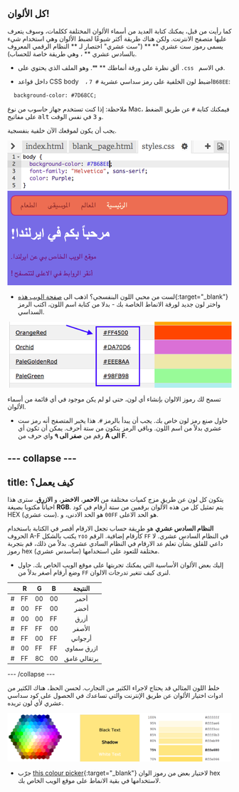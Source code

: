 ## كل الألوان!

كما رأيت من قبل، يمكنك كتابة العديد من أسماء الألوان المختلفة ككلمات، وسوف يتعرف عليها متصفح الانترنت. ولكن هناك طريقة أكثر شيوعًا لضبط الألوان وهي استخدام شيء يسمى رموز ست عشري ** ** ("ست عشري" اختصار لـ ** النظام الرقمي المعروف بالسادس عشري ** ، وهي طريقة خاصة للحساب).

+ ألق نظرة على ورقة أنماطك ** **. وهو الملف الذي يحتوي على `.css ` في الاسم.

+ داخل قواعد CSS body ` ` ، اضبط لون الخلفية على رمز سداسي عشرية ` # 7B68EE `:

```html
  background-color: #7D68CC;
```

ملاحظة: إذا كنت تستخدم جهاز حاسوب من نوع Mac، فيمكنك كتابة ` # ` عن طريق الضغط على مفاتيح <kbd>alt</kbd> و <kbd>3</kbd> في نفس الوقت.

يجب أن يكون لموقعك الآن خلفية بنفسجية.

![](images/HexColourFirst.png) ![](images/HexColourFirstResult.png)

+ لست من محبي اللون البنفسجي؟ اذهب الى [صفحة الويب هذه](http://dojo.soy/html2-colors){:target="_blank"} واختر لون جديد لورقة الانماط الخاصة بك - بدلا من كتابة اسم اللون، اكتب الرمز السداسي. 

![](images/ColorNamesHex.png)

تسمح لك رموز الالوان بإنشاء أي لون، حتى لو لم يكن موجود في أي قائمة من أسماء الألوان.

+ حاول صنع رمز لون خاص بك. يجب أن يبدأ بالرمز `#`. هذا يخبر المتصفح أنه رمز ست عشري بدلاً من اسم اللون. وباقي الرمز يتكون من ستة أحرف. يمكن أن تكون أي رقم من **صفر الى ٩** واي حرف من **A الى F**.

## \--- collapse \---

## title: كيف يعمل؟

يتكون كل لون عن طريق مزج كميات مختلفة من **الاحمر**، **الاخضر**، و **الازرق**. سترى هذا احياناً مكتوبا بصيغة **RGB**. يتم تمثيل كل من هذه الألوان برقمين من ستة أرقام في كود HEX (ست عشري). `00` هو الحد الادنى، و`FF` هو الحد الاعلى.

**النظام السادس عشري** هو طريقة حساب تجعل الارقام أقصر في الكتابة باستخدام الحروف A-F كأرقام إضافية. الرقم `٢٥٥` يكتب بالشكل `FF` في النظام السادس عشري. لا داعي للقلق بشأن تعلم عد الارقام في النظام السادي عشري. بدلاً من ذلك، قم بتجربة رموز hex (ساسدس عشري) مختلفة للتعود على استخدامها.

+ إليك بعض الألوان الأساسية التي يمكنك تجربتها على موقع الويب الخاص بك. حاول وضع أرقام أصغر بدلاً من ` FF ` لنرى كيف تتغير تدرجات الالوان.

|      | R  | G  | B  |   النتيجة    |
| ---- | -- | -- | -- |:------------:|
| \# | FF | 00 | 00 |     أحمر     |
| \# | 00 | FF | 00 |     أخضر     |
| \# | 00 | 00 | FF |     أزرق     |
| \# | FF | FF | 00 |    الأصفر    |
| \# | FF | 00 | FF |   أرجواني    |
| \# | 00 | FF | FF |  ازرق سماوي  |
| \# | FF | 8C | 00 | برتقالي غامق |

\--- /collapse \---

خلط اللون المثالي قد يحتاج لاجراء الكثير من التجارب. لحسن الحظ، هناك الكثير من ادوات اختيار الألوان عن طريق الإنترنت والتي تساعدك في الحصول على كود سداسي عشري لأي لون تريده.

![](images/W3ColorPicker.png)

+ جرّب [this colour picker](http://dojo.soy/html2-color-picker){:target="_blank"} لاختيار بعض من رموز الوان hex لاستخدامها في بقية الانماط على موقع الويب الخاص بك.